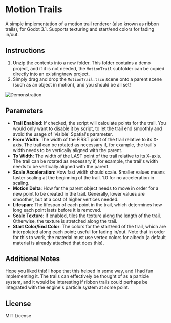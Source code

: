 # Motion Trails
A simple implementation of a motion trail renderer (also known as ribbon trails), for Godot 3.1. Supports texturing and start/end colors for fading in/out.

## Instructions
1. Unzip the contents into a new folder. This folder contains a demo project, and if it is not needed, the `MotionTrail` subfolder can be copied directly into an existing/new project.
2. Simply drag and drop the `MotionTrail.tscn` scene onto a parent scene (such as an object in motion), and you should be all set!

![Demonstration](https://raw.githubusercontent.com/dbp8890/motion-trails/master/trailrenderer.gif)

## Parameters
- **Trail Enabled**: If checked, the script will calculate points for the trail. You would only want to disable it by script, to let the trail end smoothly and avoid the usage of 'visible' Spatial's parameter.
- **From Width**: The width of the FIRST point of the trail relative to its X-axis. The trail can be rotated as necessary if, for example, the trail's width needs to be vertically aligned with the parent.
- **To Width**: The width of the LAST point of the trail relative to its X-axis. The trail can be rotated as necessary if, for example, the trail's width needs to be vertically aligned with the parent.
- **Scale Acceleration**: How fast width should scale. Smaller values means faster scaling at the beginning of the trail. 1.0 for no acceleration in scaling.
- **Motion Delta**: How far the parent object needs to move in order for a new point to be created in the trail. Generally, lower values are smoother, but at a cost of higher vertices needed.
- **Lifespan**: The lifespan of each point in the trail, which determines how long each point lasts before it is removed.
- **Scale Texture**: If enabled, tiles the texture along the length of the trail. Otherwise, the texture is stretched along the trail.
- **Start Color/End Color**: The colors for the start/end of the trail, which are interpolated along each point; useful for fading in/out. Note that in order for this to work, the material must use vertex colors for albedo (a default material is already attached that does this).

## Additional Notes
Hope you liked this! I hope that this helped in some way, and I had fun implementing it. The trails can effectively be thought of as a particle system, and it would be interesting if ribbon trails could perhaps be integrated with the engine's particle system at some point.

## License
MIT License
